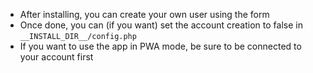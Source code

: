 * After installing, you can create your own user using the form
* Once done, you can (if you want) set the account creation to false in `__INSTALL_DIR__/config.php`
* If you want to use the app in PWA mode, be sure to be connected to your account first
